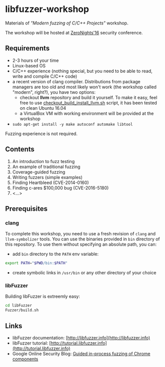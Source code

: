 # libfuzzer-workshop
Materials of *"Modern fuzzing of C/C++ Projects"* workshop.

The workshop will be hosted at [ZeroNights'16] security conference.

## Requirements

* 2-3 hours of your time
* Linux-based OS
* C/C++ experience (nothing special, but you need to be able to read, write and
compile C/C++ code)
* a recent version of clang compiler. Distributions from
package managers are too old and most likely won't work (the workshop
called "modern", right?), you have two options:
	 * checkout **llvm** repository and build it yourself. To make it easy, 
	 feel free to use [checkout_build_install_llvm.sh](checkout_build_install_llvm.sh)
	 script, it has been tested on clean Ubuntu 16.04
	 * a VirtualBox VM with working environment will be provided at the workshop
* `sudo apt-get install -y make autoconf automake libtool`


Fuzzing experience is not required.

## Contents
1. An introduction to fuzz testing
2. An example of traditional fuzzing
3. Coverage-guided fuzzing
4. Writing fuzzers (simple examples)
5. Finding Heartbleed (CVE-2014-0160)
6. Finding c-ares $100,000 bug (CVE-2016-5180)
7. <...>

## Prerequisites

### clang

To complete this workshop, you need to use a fresh revision of `clang` and
`llvm-symbolizer` tools. You can use the binaries provided in `bin` directory of
this repository. To use them without specifying an absolute path, you can:
* add `bin` directory to the `PATH` env variable:
```bash
export PATH="$PWD/bin:$PATH"
```
* create symbolic links in `/usr/bin` or any other directory of your choice

### libFuzzer
Building libFuzzer is extreemly easy:
```bash
cd libFuzzer
Fuzzer/build.sh
```


## Links

* libFuzzer documentation: [http://libfuzzer.info](http://libfuzzer.info)
* libFuzzer tutorial: [http://tutorial.libfuzzer.info](http://tutorial.libfuzzer.info)
* Google Online Security Blog: [Guided in-process fuzzing of Chrome components](https://security.googleblog.com/2016/08/guided-in-process-fuzzing-of-chrome.html)


[ZeroNights'16]: https://2016.zeronights.org/program/workshops/#ws1

